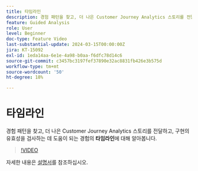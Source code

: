 ```yaml
---
title: 타임라인
description: 경험 패턴을 찾고, 더 나은 Customer Journey Analytics 스토리를 전달하고, 구현의 유효성을 검사하는 데 도움이 되는 경험의 타임라인에 대해 알아봅니다.
feature: Guided Analysis
role: User
level: Beginner
doc-type: Feature Video
last-substantial-update: 2024-03-15T00:00:00Z
jira: KT-15092
exl-id: 1eda14aa-6e1e-4a98-b0aa-f6dfc78d14c6
source-git-commit: c3457bc3197fef37890e32ac8831fb426e3b575d
workflow-type: tm+mt
source-wordcount: '50'
ht-degree: 18%

---
```


# 타임라인

경험 패턴을 찾고, 더 나은 Customer Journey Analytics 스토리를 전달하고, 구현의 유효성을 검사하는 데 도움이 되는 경험의 **타임라인**&#x200B;에 대해 알아봅니다.

>[!VIDEO](https://video.tv.adobe.com/v/3435774/?learn=on&captions=kor)

자세한 내용은 [설명서](https://experienceleague.adobe.com/ko/docs/analytics-platform/using/guided-analysis/streams/timeline)를 참조하십시오.
